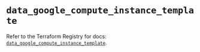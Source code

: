 # `data_google_compute_instance_template`

Refer to the Terraform Registry for docs: [`data_google_compute_instance_template`](https://registry.terraform.io/providers/hashicorp/google-beta/6.7.0/docs/data-sources/google_compute_instance_template).
